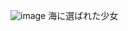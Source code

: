 ![image](https://static.wikia.nocookie.net/disney/images/7/7d/Profile_-_Moana.png/revision/latest/scale-to-width-down/1000?cb=20240530203852)
海に選ばれた少女
